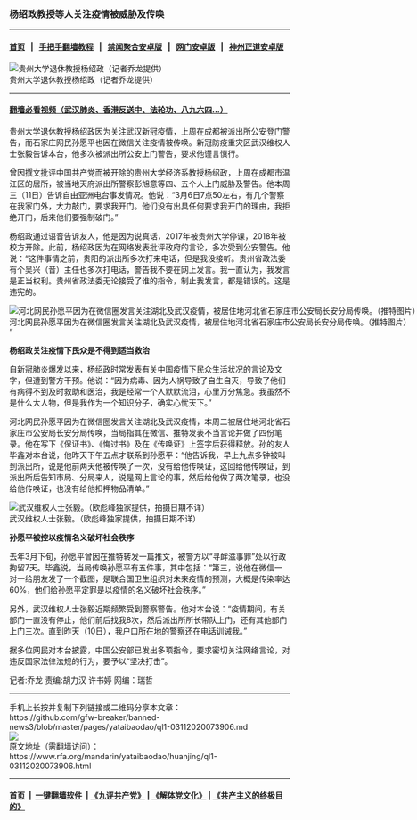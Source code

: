 ### 杨绍政教授等人关注疫情被威胁及传唤
------------------------

#### [首页](https://github.com/gfw-breaker/banned-news3/blob/master/README.md) &nbsp;&nbsp;|&nbsp;&nbsp; [手把手翻墙教程](https://github.com/gfw-breaker/guides/wiki) &nbsp;&nbsp;|&nbsp;&nbsp; [禁闻聚合安卓版](https://github.com/gfw-breaker/bn-android) &nbsp;&nbsp;|&nbsp;&nbsp; [网门安卓版](https://github.com/oGate2/oGate) &nbsp;&nbsp;|&nbsp;&nbsp; [神州正道安卓版](https://github.com/SzzdOgate/update) 



<div id="headerimg">
 <img alt="贵州大学退休教授杨绍政（记者乔龙提供）" src="https://www.rfa.org/mandarin/yataibaodao/huanjing/ql1-03112020073906.html/ql2102.jpg/@@images/7c0c0103-9d79-4f35-a536-39e87ed6c896.jpeg" title="贵州大学退休教授杨绍政（记者乔龙提供）"/>
 <div id="headerimgcontents">
  <div id="headerimgcaption">
   <span>
    贵州大学退休教授杨绍政（记者乔龙提供）
   </span>
   <!-- zoomattribute -->
  </div>
  <!-- headerimgcaption -->
 </div>
 <!-- headerimagecontents -->
</div>

<hr/>


#### [翻墙必看视频（武汉肺炎、香港反送中、法轮功、八九六四...）](https://github.com/gfw-breaker/banned-news3/blob/master/pages/link3.md)

<div id="storytext">
 <div>
  <div class="slot_header">
  </div>
 </div>
 <p>
  贵州大学退休教授杨绍政因为关注武汉新冠疫情，上周在成都被派出所公安登门警告，而石家庄网民孙愿平也因在微信关注疫情被传唤。新冠防疫重灾区武汉维权人士张毅告诉本台，他多次被派出所公安上门警告，要求他谨言慎行。
 </p>
 <p>
  曾因撰文批评中国共产党而被开除的贵州大学经济系教授杨绍政，上周在成都市温江区的居所，被当地天府派出所警察彭旭意等四、五个人上门威胁及警告。他本周三（11日）告诉自由亚洲电台事发情况。他说：“3月6日7点50左右，有几个警察在我家门外，大力敲门，要求我开门。他们没有出具任何要求我开门的理由，我拒绝开门，后来他们要强制破门。”
 </p>
 <p>
 </p>
 <p>
 </p>
 <p>
  杨绍政通过语音告诉友人，他是因为说真话，2017年被贵州大学停课，2018年被校方开除。此前，杨绍政因为在网络发表批评政府的言论，多次受到公安警告。他说：“这件事情之前，贵阳的派出所多次打来电话，但是我没接听。贵州省政法委有个吴兴（音）主任也多次打电话，警告我不要在网上发言。我一直认为，我发言是正当权利。贵州省政法委无论接受了谁的指令，制止我发言，都是错误的。这是违宪的。
 </p>
 <p>
 </p>
 <p>
  <div class="image-inline captioned" style="width:808px;">
   <div style="width:808px;">
    <img alt="河北网民孙愿平因为在微信圈发言关注湖北及武汉疫情，被居住地河北省石家庄市公安局长安分局传唤。（推特图片）" src="https://www.rfa.org/mandarin/yataibaodao/huanjing/ql1-03112020073906.html/m1219-ql1p2.jpg" title="河北网民孙愿平因为在微信圈发言关注湖北及武汉疫情，被居住地河北省石家庄市公安局长安分局传唤。（推特图片）"/>
   </div>
   <div class="image-caption">
    <span style="width:808px;">
     河北网民孙愿平因为在微信圈发言关注湖北及武汉疫情，被居住地河北省石家庄市公安局长安分局传唤。（推特图片）
    </span>
    <span class="copyright">
    </span>
   </div>
  </div>
  ”
 </p>
 <p>
  <b>
   杨绍政关注疫情下民众是不得到适当救治
  </b>
 </p>
 <p>
  自新冠肺炎爆发以来，杨绍政时常发表有关中国疫情下民众生活状况的言论及文字，但遭到警方干预。他说：“因为病毒、因为人祸导致了自生自灭，导致了他们有病得不到及时救助和医治，我是经常一个人默默流泪，心里万分焦急。我虽然不是什么大人物，但是我作为一个知识分子，确实心忧天下。”
 </p>
 <p>
  河北网民孙愿平因为在微信圈发言关注湖北及武汉疫情，本周二被居住地河北省石家庄市公安局长安分局传唤，当局指其在微信、推特发表不当言论并做了四份笔录。他在写下《保证书》、《悔过书》及在《传唤证》上签字后获得释放。孙的友人毕鑫对本台说，他昨天下午五点才联系到孙愿平：“他告诉我，早上九点多钟被叫到派出所，说是他前两天他被传唤了一次，没有给他传唤证，这回给他传唤证，到派出所后告知市局、分局来人，说是网上言论的事，然后给他做了两次笔录，也没给他传唤证，也没有给他扣押物品清单。”
 </p>
 <p>
 </p>
 <p>
  <div class="image-inline captioned" style="width:768px;">
   <div style="width:768px;">
    <img alt="武汉维权人士张毅。（欧彪峰独家提供，拍摄日期不详）" src="https://www.rfa.org/mandarin/yataibaodao/huanjing/ql1-03112020073906.html/gf2ab.jpg" title="武汉维权人士张毅。（欧彪峰独家提供，拍摄日期不详）"/>
   </div>
   <div class="image-caption">
    <span style="width:768px;">
     武汉维权人士张毅。（欧彪峰独家提供，拍摄日期不详）
    </span>
    <span class="copyright">
    </span>
   </div>
  </div>
 </p>
 <p>
  <b>
   孙愿平被控以疫情名义破坏社会秩序
  </b>
 </p>
 <p>
  去年3月下旬，孙愿平曾因在推特转发一篇推文，被警方以“寻衅滋事罪”处以行政拘留7天。毕鑫说，当局传唤孙愿平有五件事，其中包括：“第三，说他在微信一对一给朋友发了一个截图，是联合国卫生组织对未来疫情的预测，大概是传染率达60%，他们给孙愿平定罪是以疫情的名义破坏社会秩序。”
 </p>
 <p>
  另外，武汉维权人士张毅近期频繁受到警察警告。他对本台说：“疫情期间，有关部门一直没有停止，他们前后找我8次，然后派出所所长带队上门，还有其他部门上门三次。直到昨天（10日），我户口所在地的警察还在电话训诫我。”
 </p>
 <p>
  据多位网民对本台披露，中国公安部已发出多项指令，要求密切关注网络言论，对违反国家法律法规的行为，要予以“坚决打击”。
 </p>
 <p>
 </p>
 <p>
  记者:乔龙 责编:胡力汉 许书婷 网编：瑞哲
 </p>
</div>

<hr/>
手机上长按并复制下列链接或二维码分享本文章：<br/>
https://github.com/gfw-breaker/banned-news3/blob/master/pages/yataibaodao/ql1-03112020073906.md <br/>
<a href='https://github.com/gfw-breaker/banned-news3/blob/master/pages/yataibaodao/ql1-03112020073906.md'><img src='https://github.com/gfw-breaker/banned-news3/blob/master/pages/yataibaodao/ql1-03112020073906.md.png'/></a> <br/>
原文地址（需翻墙访问）：https://www.rfa.org/mandarin/yataibaodao/huanjing/ql1-03112020073906.html


------------------------
#### [首页](https://github.com/gfw-breaker/banned-news3/blob/master/README.md) &nbsp;|&nbsp; [一键翻墙软件](https://github.com/gfw-breaker/nogfw/blob/master/README.md) &nbsp;| [《九评共产党》](https://github.com/gfw-breaker/9ping.md/blob/master/README.md#九评之一评共产党是什么) | [《解体党文化》](https://github.com/gfw-breaker/jtdwh.md/blob/master/README.md) | [《共产主义的终极目的》](https://github.com/gfw-breaker/gczydzjmd.md/blob/master/README.md)


<img src='http://gfw-breaker.win/banned-news3/pages/yataibaodao/ql1-03112020073906.md' width='0px' height='0px'/>